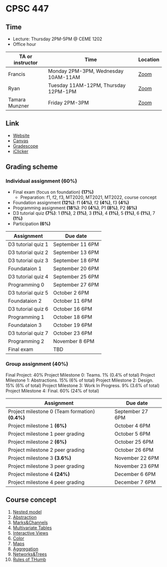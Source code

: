 # CPSC 447

## Time

- Lecture: Thursday 2PM-5PM @ CEME 1202
- Office hour

| TA or instructor | Time                                 | Location                                                                       |
| ---------------- | ------------------------------------ | ------------------------------------------------------------------------------ |
| Francis          | Monday 2PM-3PM, Wednesday 10AM-11AM  | [Zoom](https://ubc.zoom.us/j/67501199514?pwd=SDdIRjlmYTFVaG1JOGJyM1JzL3d3Zz09) |
| Ryan             | Tuesday 11AM-12PM, Thursday 12PM-1PM | [Zoom](https://ubc.zoom.us/j/67501199514?pwd=SDdIRjlmYTFVaG1JOGJyM1JzL3d3Zz09) |
| Tamara Munzner   | Friday 2PM-3PM                              | [Zoom](https://ubc.zoom.us/j/68491665483?pwd=ZlNPL282dndQZGQzYk9Tcyt3YUdiUT09) |

## Link

- [Website](https://www.students.cs.ubc.ca/~cs-447/23Sep/)
- [Canvas](https://canvas.ubc.ca/courses/123454)
- [Gradescope](https://www.gradescope.ca/courses/11939)
- [iClicker](https://student.iclicker.com/#/courses/2f68f135-afe0-4164-9277-a8ae70c365ce/tab/default)

## Grading scheme

### Individual assignment **(60%)**

- Final exam (focus on foundation) **(17%)**
  - Preparation: f1, f2, f3, MT2020, MT2021, MT2022, course concept
- Foundation assignment **(12%)**: f1 **(4%)**, f2 **(4%)**, f3 **(4%)**
- Programming assignment **(18%)**: P0 **(4%)**, P1 **(8%)**, P2 **(6%)**
- D3 tutorial quiz **(7%)**: 1 **(1%)**, 2 **(1%)**, 3 **(1%)**, 4 **(1%)**, 5
  **(1%)**, 6 **(1%)**, 7 **(1%)**
- Participation **(6%)**

| Assignment         | Due date         |
| ------------------ | ---------------- |
| D3 tutorial quiz 1 | September 11 6PM |
| D3 tutorial quiz 2 | September 13 6PM |
| D3 tutorial quiz 3 | September 18 6PM |
| Foundataion 1      | September 20 6PM |
| D3 tutorial quiz 4 | September 25 6PM |
| Programming 0      | September 27 6PM |
| D3 tutorial quiz 5 | October 2 6PM    |
| Foundataion 2      | October 11 6PM   |
| D3 tutorial quiz 6 | October 16 6PM   |
| Programming 1      | October 18 6PM   |
| Foundataion 3      | October 19 6PM   |
| D3 tutorial quiz 7 | October 23 6PM   |
| Programming 2      | November 8 6PM   |
| Final exam         | TBD              |

### Group assignment **(40%)**

Final Project: 40% Project Milestone 0: Teams. 1% (0.4% of total) Project
Milestone 1: Abstractions. 15% (6% of total) Project Milestone 2: Design. 15%
(6% of total) Project Milestone 3: Work In Progress. 9% (3.6% of total) Project
Milestone 4: Final. 60% (24% of total)

| Assignment                                      | Due date         |
| ----------------------------------------------- | ---------------- |
| Project milestone 0 (Team formation) **(0.4%)** | September 27 6PM |
| Project milestone 1 **(6%)**                    | October 4 6PM    |
| Project milestone 1 peer grading                | October 5 6PM    |
| Project milestone 2 **(6%)**                    | October 25 6PM   |
| Project milestone 2 peer grading                | October 26 6PM   |
| Project milestone 3 **(3.6%)**                  | November 22 6PM  |
| Project milestone 3 peer grading                | November 23 6PM  |
| Project milestone 4 **(24%)**                   | December 6 6PM   |
| Project milestone 4 peer grading                | December 7 6PM   |

## Course concept

1. [Nested model](/Nested%20model.md)
1. [Abstraction](/Abstraction.md)
1. [Marks&Channels](/Marks&Channels.md)
1. [Multivariate Tables](/Multivariate%20Tables.md)
1. [Interactive Views](/Interactive%20Views.md)
1. [Color](/Color.md)
1. [Maps](/Maps.md)
1. [Aggregation](/Aggregation.md)
1. [Networks&Trees](/Networks&Trees.md)
1. [Rules of THumb](/Rules%20of%20Thumb.md)
